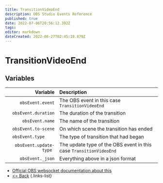 ```yaml
---
title: TransitionVideoEnd
description: OBS Studio Events Reference
published: true
date: 2022-07-06T20:56:12.392Z
tags:
editor: markdown
dateCreated: 2022-06-27T02:45:18.870Z
---
```


# TransitionVideoEnd

## Variables

| Variable | Description |
|---------:|:------------|
| `obsEvent.event` | The OBS event in this case `TransitionVideoEnd`
| `obsEvent.duration` | The duration of the transition
| `obsEvent.name` | The name of the transition
| `obsEvent.to-scene` | On which scene the transition has ended
| `obsEvent.type	` | The type of transition that had began
| `obsEvent.update-type	` | The update type of the OBS event in this case `TransitionVideoEnd`
| `obsEvent._json` | Everything above in a json format
* [Official OBS websocket documentation about this](https://github.com/obsproject/obs-websocket/blob/4.x-current/docs/generated/protocol.md#transitionvideoend)
* [<= Back](/en/Broadcasters/OBS/Events)
{.links-list}